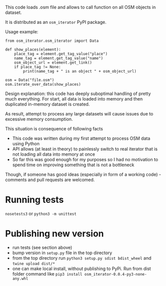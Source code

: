 This code loads .osm file and allows to call function on all OSM objects in dataset.

It is distributed as an `osm_iterator` PyPI package.

Usage example:

```
from osm_iterator.osm_iterator import Data

def show_places(element):
    place_tag = element.get_tag_value("place")
    name_tag = element.get_tag_value("name")
    osm_object_url = element.get_link()
    if place_tag != None:
        print(name_tag + " is an object " + osm_object_url)

osm = Data("file.osm")
osm.iterate_over_data(show_places)
```

Design explanation: this code has deeply suboptimal handling of pretty much everything. For start, all data is loaded into memory and then duplicated in-memory dataset is created.

As result, attempt to process any large datasets will cause issues due to excessive memory consumption.

This situation is consequence of following facts

* This code was written during my first attempt to process OSM data using Python
* API allows (at least in theory) to painlessly switch to real iterator that is not loading all data into memory at once
* So far this was good enough for my purposes so I had no motivation to spend time on improving something that is not a bottleneck

Though, if someone has good ideas (especially in form of a working code) - comments and pull requests are welcomed.

# Running tests

```nosetests3``` or ```python3 -m unittest```


# Publishing new version

- run tests (see section above)
- bump version in `setup.py` file in the top directory
- from the top directory run `python3 setup.py sdist bdist_wheel` and `twine upload dist/*`
- one can make local install, without publishing to PyPi. Run from dist folder command like `pip3 install osm_iterator-0.0.4-py3-none-any.whl`

